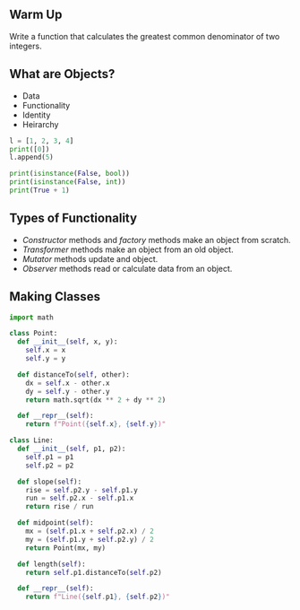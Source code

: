 ## Warm Up

Write a function that calculates the greatest common denominator of two integers.

## What are Objects?

- Data
- Functionality
- Identity
- Heirarchy

```py
l = [1, 2, 3, 4]
print([0])
l.append(5)
```

```py
print(isinstance(False, bool))
print(isinstance(False, int))
print(True + 1)
```

## Types of Functionality

- *Constructor* methods and *factory* methods make an object from scratch.
- *Transformer* methods make an object from an old object.
- *Mutator* methods update and object.
- *Observer* methods read or calculate data from an object.

## Making Classes

```py
import math

class Point:
  def __init__(self, x, y):
    self.x = x
    self.y = y

  def distanceTo(self, other):
    dx = self.x - other.x
    dy = self.y - other.y
    return math.sqrt(dx ** 2 + dy ** 2)

  def __repr__(self):
    return f"Point({self.x}, {self.y})"

class Line:
  def __init__(self, p1, p2):
    self.p1 = p1
    self.p2 = p2

  def slope(self):
    rise = self.p2.y - self.p1.y
    run = self.p2.x - self.p1.x
    return rise / run

  def midpoint(self):
    mx = (self.p1.x + self.p2.x) / 2
    my = (self.p1.y + self.p2.y) / 2
    return Point(mx, my)

  def length(self):
    return self.p1.distanceTo(self.p2)

  def __repr__(self):
    return f"Line({self.p1}, {self.p2})"
```
